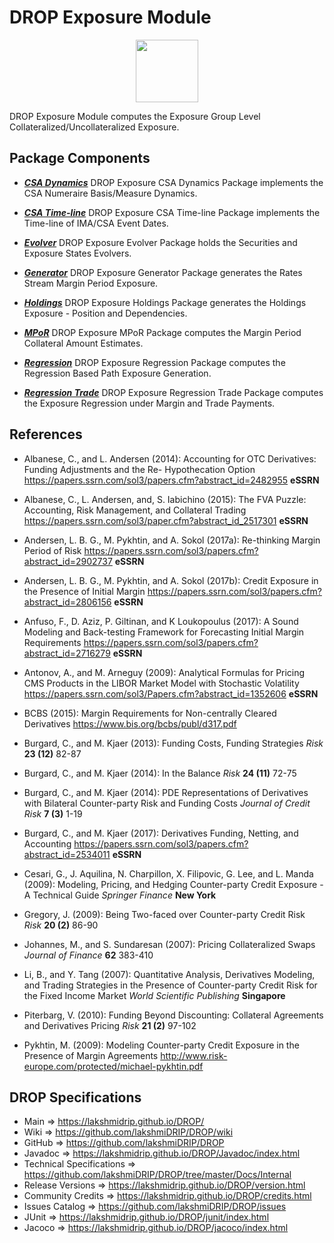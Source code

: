 # DROP Exposure Module

<p align="center"><img src="https://github.com/lakshmiDRIP/DROP/blob/master/DRIP_Logo.gif?raw=true" width="100"></p>

DROP Exposure Module computes the Exposure Group Level Collateralized/Uncollateralized Exposure.


## Package Components

 * [***CSA Dynamics***](https://github.com/lakshmiDRIP/DROP/tree/master/src/main/java/org/drip/exposure/csadynamics)
DROP Exposure CSA Dynamics Package implements the CSA Numeraire Basis/Measure Dynamics.

 * [***CSA Time-line***](https://github.com/lakshmiDRIP/DROP/tree/master/src/main/java/org/drip/exposure/csatimeline)
DROP Exposure CSA Time-line Package implements the Time-line of IMA/CSA Event Dates.

 * [***Evolver***](https://github.com/lakshmiDRIP/DROP/tree/master/src/main/java/org/drip/exposure/evolver)
DROP Exposure Evolver Package holds the Securities and Exposure States Evolvers.

 * [***Generator***](https://github.com/lakshmiDRIP/DROP/tree/master/src/main/java/org/drip/exposure/generator)
DROP Exposure Generator Package generates the Rates Stream Margin Period Exposure.

 * [***Holdings***](https://github.com/lakshmiDRIP/DROP/tree/master/src/main/java/org/drip/exposure/holdings)
DROP Exposure Holdings Package generates the Holdings Exposure - Position and Dependencies.

 * [***MPoR***](https://github.com/lakshmiDRIP/DROP/tree/master/src/main/java/org/drip/exposure/mpor)
DROP Exposure MPoR Package computes the Margin Period Collateral Amount Estimates.

 * [***Regression***](https://github.com/lakshmiDRIP/DROP/tree/master/src/main/java/org/drip/exposure/regression)
DROP Exposure Regression Package computes the Regression Based Path Exposure Generation.

 * [***Regression Trade***](https://github.com/lakshmiDRIP/DROP/tree/master/src/main/java/org/drip/exposure/regressiontrade)
DROP Exposure Regression Trade Package computes the Exposure Regression under Margin and Trade Payments.


## References

 * Albanese, C., and L. Andersen (2014): Accounting for OTC Derivatives: Funding Adjustments and the Re-
 Hypothecation Option https://papers.ssrn.com/sol3/papers.cfm?abstract_id=2482955 <b>eSSRN</b>

 * Albanese, C., L. Andersen, and, S. Iabichino (2015): The FVA Puzzle: Accounting, Risk Management, and
 Collateral Trading https://papers.ssrn.com/sol3/paper.cfm?abstract_id_2517301 <b>eSSRN</b>

 * Andersen, L. B. G., M. Pykhtin, and A. Sokol (2017a): Re-thinking Margin Period of Risk
 https://papers.ssrn.com/sol3/papers.cfm?abstract_id=2902737 <b>eSSRN</b>

 * Andersen, L. B. G., M. Pykhtin, and A. Sokol (2017b): Credit Exposure in the Presence of Initial Margin
 https://papers.ssrn.com/sol3/papers.cfm?abstract_id=2806156 <b>eSSRN</b>

 * Anfuso, F., D. Aziz, P. Giltinan, and K Loukopoulus (2017): A Sound Modeling and Back-testing Framework
 for Forecasting Initial Margin Requirements
 https://papers.ssrn.com/sol3/papers.cfm?abstract_id=2716279 <b>eSSRN</b>

 * Antonov, A., and M. Arneguy (2009): Analytical Formulas for Pricing CMS Products in the LIBOR Market Model
 with Stochastic Volatility https://papers.ssrn.com/sol3/Papers.cfm?abstract_id=1352606 <b>eSSRN</b>

 * BCBS (2015): Margin Requirements for Non-centrally Cleared Derivatives
 https://www.bis.org/bcbs/publ/d317.pdf

 * Burgard, C., and M. Kjaer (2013): Funding Costs, Funding Strategies <i>Risk</i> <b>23 (12)</b> 82-87

 * Burgard, C., and M. Kjaer (2014): In the Balance <i>Risk</i> <b>24 (11)</b> 72-75

 * Burgard, C., and M. Kjaer (2014): PDE Representations of Derivatives with Bilateral Counter-party Risk and
 Funding Costs <i>Journal of Credit Risk</i> <b>7 (3)</b> 1-19

 * Burgard, C., and M. Kjaer (2017): Derivatives Funding, Netting, and Accounting
 https://papers.ssrn.com/sol3/papers.cfm?abstract_id=2534011 <b>eSSRN</b>

 * Cesari, G., J. Aquilina, N. Charpillon, X. Filipovic, G. Lee, and L. Manda (2009): Modeling, Pricing, and
 Hedging Counter-party Credit Exposure - A Technical Guide <i>Springer Finance</i> <b>New York</b>

 * Gregory, J. (2009): Being Two-faced over Counter-party Credit Risk <i>Risk</i> <b>20 (2)</b> 86-90

 * Johannes, M., and S. Sundaresan (2007): Pricing Collateralized Swaps <i>Journal of Finance</i> <b>62</b>
 383-410

 * Li, B., and Y. Tang (2007): Quantitative Analysis, Derivatives Modeling, and Trading Strategies in the
 Presence of Counter-party Credit Risk for the Fixed Income Market <i>World Scientific Publishing </i>
 <b>Singapore</b>

 * Piterbarg, V. (2010): Funding Beyond Discounting: Collateral Agreements and Derivatives Pricing
 <i>Risk</i> <b>21 (2)</b> 97-102

 * Pykhtin, M. (2009): Modeling Counter-party Credit Exposure in the Presence of Margin Agreements
 http://www.risk-europe.com/protected/michael-pykhtin.pdf


## DROP Specifications
 * Main                     => https://lakshmidrip.github.io/DROP/
 * Wiki                     => https://github.com/lakshmiDRIP/DROP/wiki
 * GitHub                   => https://github.com/lakshmiDRIP/DROP
 * Javadoc                  => https://lakshmidrip.github.io/DROP/Javadoc/index.html
 * Technical Specifications => https://github.com/lakshmiDRIP/DROP/tree/master/Docs/Internal
 * Release Versions         => https://lakshmidrip.github.io/DROP/version.html
 * Community Credits        => https://lakshmidrip.github.io/DROP/credits.html
 * Issues Catalog           => https://github.com/lakshmiDRIP/DROP/issues
 * JUnit                    => https://lakshmidrip.github.io/DROP/junit/index.html
 * Jacoco                   => https://lakshmidrip.github.io/DROP/jacoco/index.html
